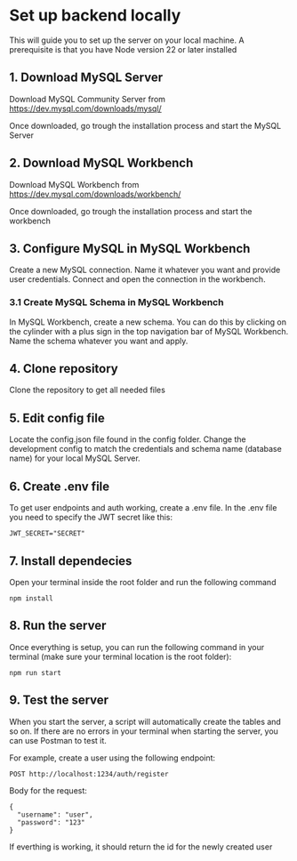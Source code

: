 # Set up backend locally

This will guide you to set up the server on your local machine. A prerequisite is that you have Node version 22 or later installed

## 1. Download MySQL Server
Download MySQL Community Server from https://dev.mysql.com/downloads/mysql/

Once downloaded, go trough the installation process and start the MySQL Server

## 2. Download MySQL Workbench
Download MySQL Workbench from https://dev.mysql.com/downloads/workbench/

Once downloaded, go trough the installation process and start the workbench

## 3. Configure MySQL in MySQL Workbench
Create a new MySQL connection. Name it whatever you want and provide user credentials. Connect and open the connection in the workbench.

### 3.1 Create MySQL Schema in MySQL Workbench
In MySQL Workbench, create a new schema. You can do this by clicking on the cylinder with a plus sign in the top navigation bar of MySQL Workbench. Name the schema whatever you want and apply.

## 4. Clone repository
Clone the repository to get all needed files

## 5. Edit config file
Locate the config.json file found in the config folder. Change the development config to match the credentials and schema name (database name) for your local MySQL Server.

## 6. Create .env file
To get user endpoints and auth working, create a .env file. In the .env file you need to specify the JWT secret like this:

```JWT_SECRET="SECRET"```

## 7. Install dependecies
Open your terminal inside the root folder and run the following command

```npm install```

## 8. Run the server
Once everything is setup, you can run the following command in your terminal (make sure your terminal location is the root folder):

```npm run start```

## 9. Test the server
When you start the server, a script will automatically create the tables and so on. If there are no errors in your terminal when starting the server, you can use Postman to test it.

For example, create a user using the following endpoint:

```POST http://localhost:1234/auth/register```

Body for the request:

```
{
  "username": "user",
  "password": "123"
}
```

If everthing is working, it should return the id for the newly created user
